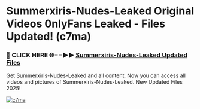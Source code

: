 # Summerxiris-Nudes-Leaked Original Videos 0nlyFans Leaked - Files Updated! (c7ma)

<h3>🔴 CLICK HERE 🌐==►► <a href="https://tinyurl.com/4mcuefdz" rel="nofollow">Summerxiris-Nudes-Leaked Updated Files</a></h3>

Get Summerxiris-Nudes-Leaked and all content. Now you can access all videos and pictures of Summerxiris-Nudes-Leaked. New Updated Files 2025!

[![c7ma](https://i.imgur.com/StAQSOY.gif)](https://tinyurl.com/4mcuefdz)
